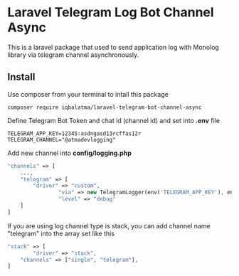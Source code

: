 # Laravel Telegram Log Bot Channel Async

This is a laravel package that used to send application log with Monolog library via telegram channel asynchronously. 

## Install

Use composer from your terminal to intall this package

```
composer require iqbalatma/laravel-telegram-bot-channel-async
```

Define Telegram Bot Token and chat id (channel id) and set into <b>.env</b> file

```
TELEGRAM_APP_KEY=12345:asdngasd13rcffas12r
TELEGRAM_CHANNEL="@atmadevlogging"
```

Add new channel into <b>config/logging.php</b>

```php
"channels" => [
	...,
	"telegram" => [
		"driver" => "custom",
            	"via" => new TelegramLogger(env('TELEGRAM_APP_KEY'), env('TELEGRAM_CHANNEL'), true),
            	"level" => "debug"
	]
]
```

If you are using log channel type is stack, you can add channel name "telegram" into the array set like this

```php
"stack" => [
    	"driver" => "stack",
	"channels" => ["single", "telegram"],
]
```
